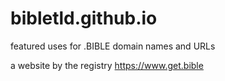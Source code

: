 # bibletld.github.io
featured uses for .BIBLE domain names and URLs

a website by the registry https://www.get.bible
